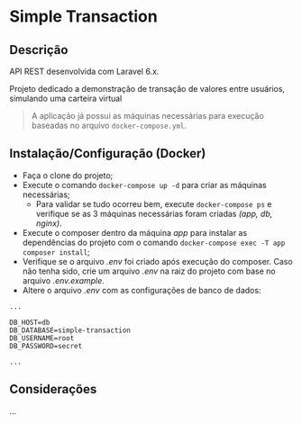 # Simple Transaction

## Descrição

API REST desenvolvida com Laravel 6.x.

Projeto dedicado a demonstração de transação de valores entre usuários, simulando uma carteira virtual

> A aplicação já possui as máquinas necessárias para execução baseadas no arquivo `docker-compose.yml`.

## Instalação/Configuração (Docker)

- Faça o clone do projeto;
- Execute o comando `docker-compose up -d` para criar as máquinas necessárias;
    - Para validar se tudo ocorreu bem, execute `docker-compose ps` e verifique se as 3 máquinas necessárias foram criadas _(app, db, nginx)_.
- Execute o composer dentro da máquina _app_ para instalar as dependências do projeto com o comando `docker-compose exec -T app composer install`;
- Verifique se o arquivo _.env_ foi criado após execução do composer. Caso não tenha sido, crie um arquivo _.env_ na raiz do projeto com base no arquivo _.env.example_.
- Altere o arquivo _.env_ com as configurações de banco de dados:
```env
...

DB_HOST=db
DB_DATABASE=simple-transaction
DB_USERNAME=root
DB_PASSWORD=secret

...
```

## Considerações

...